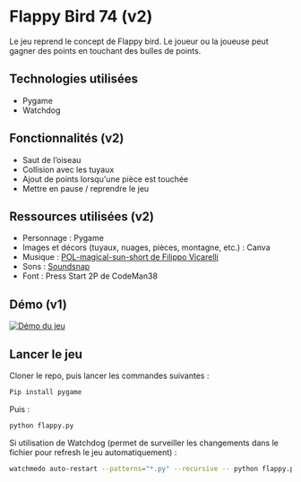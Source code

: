 # Flappy Bird 74 (v2)

Le jeu reprend le concept de Flappy bird. Le joueur ou la joueuse peut gagner des points en touchant des bulles de points.

## Technologies utilisées

- Pygame
- Watchdog

## Fonctionnalités (v2)

- Saut de l’oiseau
- Collision avec les tuyaux
- Ajout de points lorsqu'une pièce est touchée
- Mettre en pause / reprendre le jeu

## Ressources utilisées (v2)

- Personnage : Pygame
- Images et décors (tuyaux, nuages, pièces, montagne, etc.) : Canva
- Musique : [POL-magical-sun-short de Filippo Vicarelli](https://www.filippovicarelli.com/8bit-game-background-music)
- Sons : [Soundsnap](https://www.soundsnap.com/)
- Font : Press Start 2P de CodeMan38

## Démo (v1)

[![Démo du jeu](https://markdown-videos-api.jorgenkh.no/youtube/B4nhvpC_mMQ)](https://youtu.be/B4nhvpC_mMQ)

## Lancer le jeu

Cloner le repo, puis lancer les commandes suivantes :

```sh
Pip install pygame
```

Puis :

```sh
python flappy.py
```

Si utilisation de Watchdog (permet de surveiller les changements dans le fichier pour refresh le jeu automatiquement) :

```sh
watchmedo auto-restart --patterns="*.py" --recursive -- python flappy.py
```
